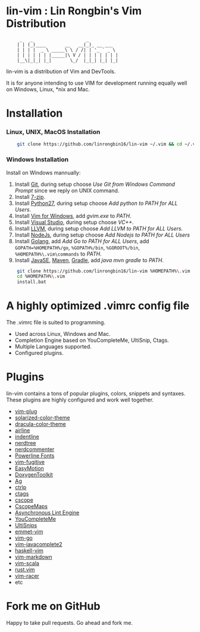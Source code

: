 # lin-vim : Lin Rongbin's Vim Distribution


         _   _                    _
        | | (_)____       __   __(_)_ __ ___
        | | | |  _ \ _____\ \ / /| | '_ ` _ \
        | | | | | | |_____|\ V / | | | | | | |
        |__\|_|_| |_|       \_/  |_|_| |_| |_|



lin-vim is a distribution of Vim and DevTools.

It is for anyone intending to use VIM for development running equally well on Windows, Linux, \*nix and Mac.

# Installation

### Linux, UNIX, MacOS Installation

```bash
    git clone https://github.com/linrongbin16/lin-vim ~/.vim && cd ~/.vim && bash install.sh
```

### Windows Installation

Install on Windows mannually:
1. Install [Git](https://git-scm.com/), during setup choose *Use Git from Windows Command Prompt* since we reply on UNIX command.
2. Install [7-zip](http://www.7-zip.org/).
3. Install [Python27](https://www.python.org/downloads/release/python-2714/), during setup choose *Add python to PATH for ALL Users*.
4. Install [Vim for Windows](https://tuxproject.de/projects/vim/), add *gvim.exe* to *PATH*.
5. Install [Visual Studio](https://www.visualstudio.com/), during setup choose *VC++*.
6. Install [LLVM](http://releases.llvm.org/download.html), during setup choose *Add LLVM to PATH for ALL Users*.
7. Install [NodeJs](https://nodejs.org/), during setup choose *Add Nodejs to PATH for ALL Users*
8. Install [Golang](https://golang.org/), add *Add Go to PATH for ALL Users*, add `GOPATH=%HOMEPATH%/go`, `%GOPATH%/bin`, `%GOROOT%/bin`, `%HOMEPATH%\.vim\commands` to *PATH*.
9. Install [JavaSE](http://www.oracle.com/technetwork/java/javase/downloads/index.html), [Maven](https://maven.apache.org/download.cgi), [Gradle](https://gradle.org/install/#manually), add *java* *mvn* *gradle* to *PATH*.

```bash
    git clone https://github.com/linrongbin16/lin-vim %HOMEPATH%\.vim
    cd %HOMEPATH%\.vim
    install.bat
```

# A highly optimized .vimrc config file

The .vimrc file is suited to programming.
* Used across Linux, Windows and Mac.
* Completion Engine based on YouCompleteMe, UltiSnip, Ctags.
* Multiple Languages supported.
* Configured plugins.

# Plugins

lin-vim contains a tons of popular plugins, colors, snippets and syntaxes. These plugins are highly configured and work well together.

* [vim-plug](https://github.com/junegunn/vim-plug)
* [solarized-color-theme](https://github.com/altercation/vim-colors-solarized)
* [dracula-color-theme](https://draculatheme.com/vim/)
* [airline](https://github.com/bling/vim-airline)
* [indentline](https://github.com/Yggdroot/indentLine)
* [nerdtree](https://github.com/scrooloose/nerdtree)
* [nerdcommenter](https://github.com/scrooloose/nerdcommenter)
* [Powerline Fonts](https://github.com/Lokaltog/powerline-fonts)
* [vim-fugitive](https://github.com/tpope/vim-fugitive)
* [EasyMotion](https://github.com/Lokaltog/vim-easymotion)
* [DoxygenToolkit](https://github.com/vim-scripts/DoxygenToolkit.vim)
* [Ag](https://github.com/rking/ag.vim)
* [ctrlp](https://github.com/kien/ctrlp.vim)
* [ctags](ctags.sourceforge.net)
* [cscope](cscope.sourceforge.net)
* [CscopeMaps](http://cscope.sourceforge.net/cscope_maps.vim)
* [Asynchronous Lint Engine](https://github.com/w0rp/ale)
* [YouCompleteMe](https://github.com/Valloric/YouCompleteMe)
* [UltiSnips](https://github.com/SirVer/ultisnips)
* [emmet-vim](https://github.com/mattn/emmet-vim)
* [vim-go](https://github.com/fatih/vim-go)
* [vim-javacomplete2](https://github.com/artur-shaik/vim-javacomplete2)
* [haskell-vim](https://github.com/neovimhaskell/haskell-vim)
* [vim-markdown](https://github.com/plasticboy/vim-markdown)
* [vim-scala](https://github.com/derekwyatt/vim-scala)
* [rust.vim](https://github.com/rust-lang/rust)
* [vim-racer](https://github.com/racer-rust/vim-racer)
* etc

# Fork me on GitHub

Happy to take pull requests. Go ahead and fork me.
